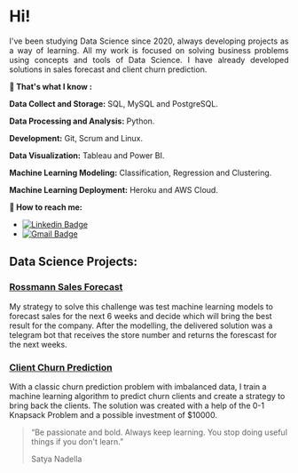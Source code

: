 # Hi!

<div style="text-align: justify;">  I've been studying Data Science since 2020, always developing projects as a way of learning. All my work is focused on solving business problems using concepts and tools of Data Science. I have already developed solutions in sales forecast and client churn prediction.
</div>
<p>
</p>  

**:thinking: That's what I know :**

**Data Collect and Storage:** SQL, MySQL and PostgreSQL.

**Data Processing and Analysis:** Python.

**Development:** Git, Scrum and Linux.

**Data Visualization:** Tableau and Power BI.

**Machine Learning Modeling:** Classification, Regression and Clustering.

**Machine Learning Deployment:** Heroku and AWS Cloud.

**:house_with_garden: How to reach me:**
* [![Linkedin Badge](https://img.shields.io/badge/-LinkedIn-blue?style=flat&logo=LinkedIn&logoColor=white)](https://www.linkedin.com/in/gutto-laudie/)
* [![Gmail Badge](https://img.shields.io/badge/-Gmail-c14438?style=flat-square&logo=Gmail&logoColor=white&link=mailto:guttolaudie@gmail.com)](mailto:guttolaudie@gmail.com)

## Data Science Projects:

### [Rossmann Sales Forecast](https://github.com/GuttoF/Rossmann-Store-Sales)
My strategy to solve this challenge was test machine learning models to forecast sales for the next 6 weeks and decide which will bring the best result for the company. After the modelling, the delivered solution was a telegram bot that receives the store number and returns the forescast for the next weeks.

### [Client Churn Prediction](https://github.com/GuttoF/client_churn_prediction)
With a classic churn prediction problem with imbalanced data, I train a machine learning algorithm to predict churn clients and create a strategy to bring back the clients. The solution was created with a help of the 0-1 Knapsack Problem and a possible investment of $10000.

<p>
</p> 

<blockquote> “Be passionate and bold. Always keep learning. You stop doing useful things if you don't learn.”
</p> Satya Nadella</p> </blockquote> 
